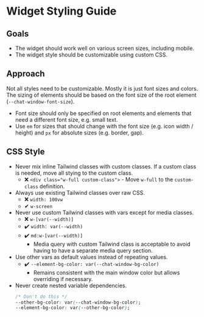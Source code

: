# Widget Styling Guide

## Goals

* The widget should work well on various screen sizes, including mobile.
* The widget style should be customizable using custom CSS.

## Approach

Not all styles need to be customizable. Mostly it is just font sizes and colors. The sizing of elements should be based
on the font size of the root element (`--chat-window-font-size`). 

* Font size should only be specified on root elements and elements that need a different font size, e.g. small text.
* Use `em` for sizes that should change with the font size (e.g. icon width / height) and `px` for absolute sizes (e.g. border, gap).

## CSS Style
* Never mix inline Tailwind classes with custom classes. If a custom class is needed, move all stying to the custom class.
  * ❌ `<div class="w-full custom-class">` - Move `w-full` to the `custom-class` definition.
* Always use existing Tailwind classes over raw CSS.
  * ❌ `width: 100vw`
  * ✔ `w-screen`
* Never use custom Tailwind classes with vars except for media classes.
  * ❌ `w-[var(--width)]` 
  * ✔️ `width: var(--width)` 
  * ✔️ `md:w-[var(--width)]`
    * Media query with custom Tailwind class is acceptable to avoid having to have a separate media query section.
* Use other vars as default values instead of repeating values.
  * ✔️ `--element-bg-color: var(--chat-window-bg-color)`
    * Remains consistent with the main window color but allows overriding if necessary.
* Never create nested variable dependencies.
    ```css
    /* Don't do this */
    --other-bg-color: var(--chat-window-bg-color);
    --element-bg-color: var(--other-bg-color);
    ```